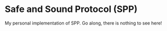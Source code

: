 # Safe and Sound Protocol (SPP)

My personal implementation of SPP. Go along, there is nothing to see here!
